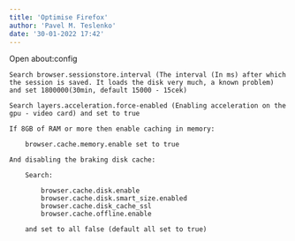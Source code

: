 ```yaml
---
title: 'Optimise Firefox'
author: 'Pavel M. Teslenko'
date: '30-01-2022 17:42'
---
```


>>>>
Open about:config


	Search browser.sessionstore.interval (The interval (In ms) after which the session is saved. It loads the disk very much, a known problem) and set 1800000(30min, default 15000 - 15cek)

	Search layers.acceleration.force-enabled (Enabling acceleration on the gpu - video card) and set to true

	If 8GB of RAM or more then enable caching in memory:
    
		browser.cache.memory.enable set to true

	And disabling the braking disk cache:

        Search:

            browser.cache.disk.enable
            browser.cache.disk.smart_size.enabled
            browser.cache.disk_cache_ssl
            browser.cache.offline.enable

        and set to all false (default all set to true)
